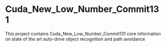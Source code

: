 # Cuda_New_Low_Number_Commit131
This project contains Cuda_New_Low_Number_Commit131 core information on state of the art auto-drive object recognition and path avoidance
